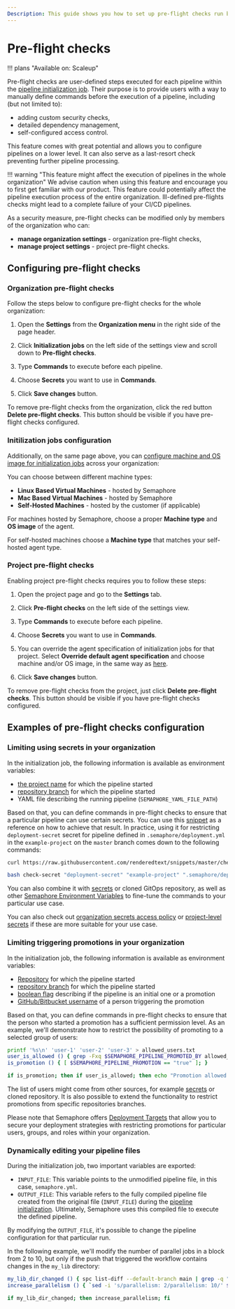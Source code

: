 ```yaml
---
Description: This guide shows you how to set up pre-flight checks run before each pipeline in Semaphore.
---
```


# Pre-flight checks

!!! plans "Available on: <span class="plans-box">Scaleup</span>"

Pre-flight checks are user-defined steps executed for each pipeline within the 
[pipeline initialization job](/reference/pipeline-initialization/). Their purpose is to provide 
users with a way to manually define commands before the execution of a pipeline, 
including (but not limited to):

- adding custom security checks,
- detailed dependency management,
- self-configured access control.

This feature comes with great potential and allows you to configure pipelines on a lower 
level. It can also serve as a last-resort check preventing further pipeline processing.

!!! warning "This feature might affect the execution of pipelines in the whole organization" 
    We advise caution when using this feature and encourage you to first get familiar with our product. 
    This feature could potentially affect the pipeline execution process of the entire organization. 
    Ill-defined pre-flights checks might lead to a complete failure of your CI/CD pipelines.

As a security measure, pre-flight checks can be modified only by members of the organization who can:

- **manage organization settings** - organization pre-flight checks,
- **manage project settings** - project pre-flight checks.

## Configuring pre-flight checks

### Organization pre-flight checks

Follow the steps below to configure pre-flight checks for the whole organization:

1. Open the **Settings** from the **Organization menu** in the right side of the page header.

2. Click **Initialization jobs** on the left side of the settings view and scroll down to **Pre-flight checks**.

3. Type **Commands** to execute before each pipeline. 

4. Choose **Secrets** you want to use in **Commands**. 

5. Click **Save changes** button.

To remove pre-flight checks from the organization, click the red button
**Delete pre-flight checks**. This button should be visible if you have 
pre-flight checks configured.

### Initilization jobs configuration

Additionally, on the same page above, you can [configure machine and OS image for initialization jobs](/reference/pipeline-initialization/#configuring-agents-for-intialization-job) across your organization:

You can choose between different machine types:

- **Linux Based Virtual Machines** - hosted by Semaphore
- **Mac Based Virtual Machines** - hosted by Semaphore
- **Self-Hosted Machines** - hosted by the customer (if applicable)

For machines hosted by Semaphore, choose a proper **Machine type** and **OS image** 
of the agent. 

For self-hosted machines choose a **Machine type** that matches your
self-hosted agent type.

### Project pre-flight checks

Enabling project pre-flight checks requires you to follow these steps:

1. Open the project page and go to the **Settings** tab.

2. Click **Pre-flight checks** on the left side of the settings view.

3. Type **Commands** to execute before each pipeline.     

4. Choose **Secrets** you want to use in **Commands**. 

5. You can override the agent specification of initialization jobs for that project. Select **Override default agent specification** and choose machine and/or OS image, in the same way as [here](#initilization-jobs-configuration).

6. Click **Save changes** button.

To remove pre-flight checks from the project, just click **Delete pre-flight checks**.
This button should be visible if you have pre-flight checks configured.

## Examples of pre-flight checks configuration

### Limiting using secrets in your organization

In the initialization job, the following information is available as environment variables:

- [the project name](/ci-cd-environment/environment-variables/#semaphore_project_name) for which the pipeline started
- [repository branch](/ci-cd-environment/environment-variables/#semaphore_git_branch) for which the pipeline started
- YAML file describing the running pipeline (`SEMAPHORE_YAML_FILE_PATH`)

Based on that, you can define commands in pre-flight checks to ensure that
a particular pipeline can use certain secrets. You can use this [snippet](https://raw.githubusercontent.com/renderedtext/snippets/master/check-secret.sh)
as a reference on how to achieve that result. In practice, using it for restricting 
`deployment-secret` secret for pipeline defined in `.semaphore/deployment.yml`
in the `example-project` on the `master` branch comes down to the following commands:

```bash
curl https://raw.githubusercontent.com/renderedtext/snippets/master/check-secret.sh -o check-secret

bash check-secret "deployment-secret" "example-project" ".semaphore/deployment.yml" "master"
```

You can also combine it with [secrets](/essentials/using-secrets/) or cloned GitOps repository,
as well as other [Semaphore Environment Variables](/ci-cd-environment/environment-variables)
to fine-tune the commands to your particular use case.

You can also check out [organization secrets access policy](/essentials/using-secrets/#organization-level-secrets-access-policy) or [project-level secrets](/essentials/using-secrets/#project-level-secrets) if these are more suitable for your use case.

### Limiting triggering promotions in your organization

In the initialization job, the following information is available as environment variables:

- [Repository](/ci-cd-environment/environment-variables/#semaphore_git_repo_slug) for which the pipeline started
- [repository branch](/ci-cd-environment/environment-variables/#semaphore_git_branch) for which the pipeline started
- [boolean flag](/ci-cd-environment/environment-variables/#semaphore_pipeline_promotion) describing if the pipeline is an initial one or a promotion
- [GitHub/Bitbucket username](/ci-cd-environment/environment-variables/#semaphore_pipeline_promoted_by) of a person triggering the promotion

Based on that, you can define commands in pre-flight checks to ensure that the person who 
started a promotion has a sufficient permission level. As an example, we'll demonstrate 
how to restrict the possibility of promoting to a selected group of users:

```bash
printf '%s\n' 'user-1' 'user-2' 'user-3' > allowed_users.txt
user_is_allowed () { grep -Fxq $SEMAPHORE_PIPELINE_PROMOTED_BY allowed_users.txt; }
is_promotion () { [ $SEMAPHORE_PIPELINE_PROMOTION == "true" ]; }

if is_promotion; then if user_is_allowed; then echo "Promotion allowed."; else false; fi; else echo "Initial pipelines are allowed."; fi
```

The list of users might come from other sources, for example [secrets](/essentials/using-secrets)
or cloned repository. It is also possible to extend the functionality
to restrict promotions from specific repositories branches. 

Please note that Semaphore offers [Deployment Targets](/essentials/deployment-targets/) that allow you to secure your deployment strategies with restricting promotions for particular users, groups, and roles within your organization. 

### Dynamically editing your pipeline files

During the initialization job, two important variables are exported:

- `INPUT_FILE`: This variable points to the unmodified pipeline file, in this case, `semaphore.yml`.  
- `OUTPUT_FILE`: This variable refers to the fully compiled pipeline file created from the original file (`INPUT_FILE`) during the [pipeline initialization](https://docs.semaphoreci.com/reference/pipeline-initialization/).
Ultimately, Semaphore uses this compiled file to execute the defined pipeline.

By modifying the `OUTPUT_FILE`, it's possible to change the pipeline configuration for that particular run.

In the following example, we'll modify the number of parallel jobs in a block from 2 to 10, 
but only if the push that triggered the workflow contains changes in the `my_lib` directory:

```bash
my_lib_dir_changed () { spc list-diff --default-branch main | grep -q "^my_lib/"; }
increase_parallelism () { `sed -i 's/parallelism: 2/parallelism: 10/' $OUTPUT_FILE`; }

if my_lib_dir_changed; then increase_parallelism; fi
```
